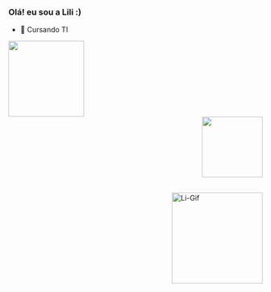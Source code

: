 ### Olá! eu sou a Lili :)

- 🌱 Cursando TI 

<div align="left">
  <a href="https://github.com/LiliiF">
  <img height="150em"src="https://github-readme-stats.vercel.app/api?username=LiliiF&show_icons=true&theme=dracula&include_all_commits=true&count_private=true"/>
    </div>
  <div align="right">
  <img height="120em" src="https://github-readme-stats.vercel.app/api/top-langs/?username=LiliiF&layout=compact&langs_count=7&theme=dracula"/>
  </div>
  
  ##

  <img align="right" alt="Li-Gif" width="180px"  src="https://cdn.discordapp.com/attachments/585243177754296341/942468904947703859/gifzin.gif">




